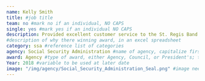 ```yaml
---
name: Kelly Smith
title: #job title
team: no #mark no if an individual, NO CAPS
single: yes #mark yes if an individual NO CAPS
description: Provided excellent customer service to the St. Regis Band of Mohawk Indians in Akwesasne, NY as the Social Security liaison. Kelly established dynamic, trusting relationships with tribal leaders to ensure payment accuracy, timeliness, and fraud prevention.
#description of why there winning award, in an excel spreadsheet
category: ssa #reference list of categories
agency: Social Security Administration #name of agency, capitalize first letter of each name
award: Agency #type of award, either Agency, Council, or President's; this is case sensitive so make sure to match the options listed exactly. This section generates the format of the card
Year: 2018 #variable to be used at later date
image: "/img/agency/Social_Security_Administration_Seal.png" #image needed for Team award (agency seal) and President's award (headshot); leave empty if and individual Agency award
---
```

